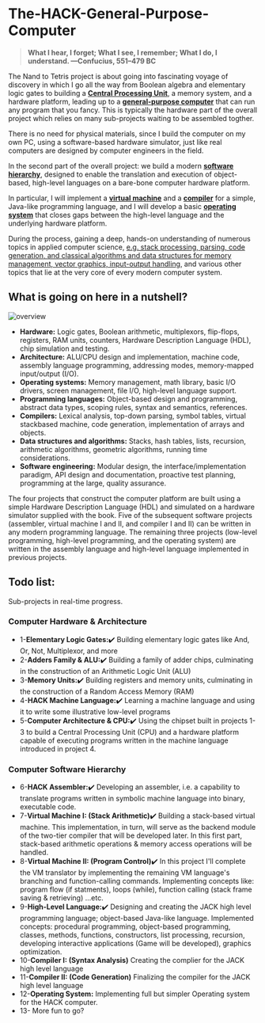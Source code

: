 # The-HACK-General-Purpose-Computer

> **What I hear, I forget; What I see, I remember; What I do, I understand.
—Confucius, 551–479 BC**

The Nand to Tetris project is about going into fascinating voyage of discovery in which I go all the way from Boolean algebra and elementary logic gates to building a <ins>**Central Processing Unit**</ins>, a memory system, and a hardware platform, leading up to a <ins>****general-purpose computer****</ins> that can run any program that you fancy.
This is typically the hardware part of the overall project which relies on many sub-projects waiting to be assembled togther. 

There is no need for physical materials, since I build the computer on my own PC, using a software-based hardware simulator, just like real computers are designed by computer engineers in the field.

In the second part of the overall project: we build a modern <ins>**software hierarchy**</ins>, designed to enable the translation and execution of object-based, high-level languages on a bare-bone computer hardware platform.

In particular, I will implement a <ins>**virtual machine**</ins> and a <ins>**compiler**</ins> for a simple, Java-like programming language, and I will develop a basic <ins>**operating system**</ins> that closes gaps between the high-level language and the underlying hardware platform.

During the process, gaining a deep, hands-on understanding of numerous topics in applied computer science, <ins>e.g. stack processing, parsing, code generation, and classical algorithms and data structures for memory management, vector graphics, input-output handling</ins>, and various other topics that lie at the very core of every modern computer system.

## What is going on here in a nutshell?

![overview](https://user-images.githubusercontent.com/33065305/77091388-25d62180-6a11-11ea-841e-331e6df59f40.png)
* **Hardware:** Logic gates, Boolean arithmetic, multiplexors, flip-flops, registers,
RAM units, counters, Hardware Description Language (HDL), chip simulation and
testing.
* **Architecture:** ALU/CPU design and implementation, machine code, assembly
language programming, addressing modes, memory-mapped input/output (I/O).
* **Operating systems:** Memory management, math library, basic I/O drivers,
screen management, file I/O, high-level language support.
* **Programming languages:** Object-based design and programming, abstract data
types, scoping rules, syntax and semantics, references.
* **Compilers:** Lexical analysis, top-down parsing, symbol tables, virtual stackbased
machine, code generation, implementation of arrays and objects.
* **Data structures and algorithms:** Stacks, hash tables, lists, recursion, arithmetic
algorithms, geometric algorithms, running time considerations.
* **Software engineering:** Modular design, the interface/implementation paradigm,
API design and documentation, proactive test planning, programming at the large,
quality assurance.

The four projects that construct the computer platform
are built using a simple Hardware Description Language (HDL) and simulated on a
hardware simulator supplied with the book. Five of the subsequent software projects (assembler, virtual machine I and II, and compiler I and II) can be written in any
modern programming language. The remaining three projects (low-level programming,
high-level programming, and the operating system) are written in the assembly
language and high-level language implemented in previous projects.

## Todo list:
Sub-projects in real-time progress.
### Computer Hardware & Architecture
* 1-**Elementary Logic Gates:**:heavy_check_mark: Building elementary logic gates like And, Or, Not, Multiplexor, and more 
* 2-**Adders Family & ALU:**:heavy_check_mark: Building a family of adder chips, culminating in the construction of an Arithmetic Logic Unit (ALU)  
* 3-**Memory Units:**:heavy_check_mark: Building registers and memory units, culminating in the construction of a Random Access Memory (RAM)  
* 4-**HACK Machine Language:**:heavy_check_mark: Learning a machine language and using it to write some illustrative low-level programs 
* 5-**Computer Architecture & CPU:**:heavy_check_mark: Using the chipset built in projects 1-3 to build a Central Processing Unit (CPU) and a hardware platform capable of executing programs written in the machine language introduced in project 4.
### Computer Software Hierarchy
* 6-**HACK Assembler:**:heavy_check_mark: Developing an assembler, i.e. a capability to translate programs written in symbolic machine language into binary, executable code.
* 7-**Virtual Machine I: (Stack Arithmetic)**:heavy_check_mark: Building a stack-based virtual machine. This implementation, in turn, will serve as the backend module of the two-tier compiler that will be developed later. In this first part, stack-based arithmetic operations & memory access operations will be handled.
* 8-**Virtual Machine II: (Program Control)**:heavy_check_mark:  In this project I'll complete the VM translator by implementing the remaining VM language's branching and function-calling commands. Implementing concepts like: program flow (if statments), loops (while), function calling (stack frame saving & retrieving) ...etc.
* 9-**High-Level Language:**:heavy_check_mark: Designing and creating the JACK high level programming language; object-based Java-like language. Implemented concepts: procedural programming, object-based programming, classes, methods, functions, constructors, list processing, recursion, developing interactive applications (Game will be developed), graphics optimization.
* 10-**Compiler I: (Syntax Analysis)** Creating the complier for the JACK high level language
* 11-**Compiler II: (Code Generation)** Finalizing the compiler for the JACK high level language
* 12-**Operating System:** Implementing full but simpler Operating system for the HACK computer.
* 13- More fun to go?
